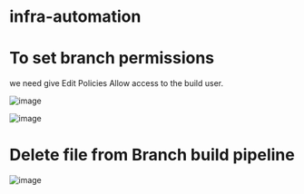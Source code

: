 # infra-automation

# To set branch permissions

we need give Edit Policies Allow access to the build user.

![image](https://user-images.githubusercontent.com/103050030/179405899-fcc68eae-856d-45d3-b412-0e0f6455537b.png)

![image](https://user-images.githubusercontent.com/103050030/179406175-590e1100-7319-469a-9d92-56ded87ea6d9.png)


# Delete file from Branch build pipeline 

![image](https://user-images.githubusercontent.com/103050030/179405979-df086b53-d3e0-4057-adbe-cd0a82fda43c.png)
